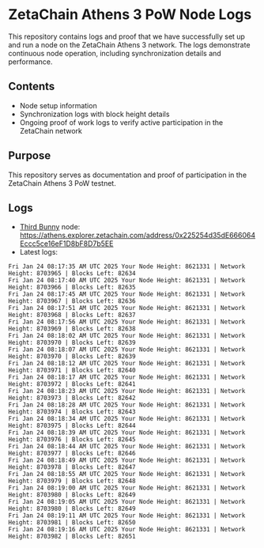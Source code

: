 # ZetaChain Athens 3 PoW Node Logs
This repository contains logs and proof that we have successfully set up and run a node on the ZetaChain Athens 3 network. The logs demonstrate continuous node operation, including synchronization details and performance.

## Contents
- Node setup information
- Synchronization logs with block height details
- Ongoing proof of work logs to verify active participation in the ZetaChain network

## Purpose
This repository serves as documentation and proof of participation in the ZetaChain Athens 3 PoW testnet.

## Logs

- [Third Bunny](https://thirdbunny.xyz/) node: https://athens.explorer.zetachain.com/address/0x225254d35dE666064Eccc5ce16eF1D8bF8D7b5EE
- Latest logs:
```
Fri Jan 24 08:17:35 AM UTC 2025 Your Node Height: 8621331 | Network Height: 8703965 | Blocks Left: 82634
Fri Jan 24 08:17:40 AM UTC 2025 Your Node Height: 8621331 | Network Height: 8703966 | Blocks Left: 82635
Fri Jan 24 08:17:45 AM UTC 2025 Your Node Height: 8621331 | Network Height: 8703967 | Blocks Left: 82636
Fri Jan 24 08:17:51 AM UTC 2025 Your Node Height: 8621331 | Network Height: 8703968 | Blocks Left: 82637
Fri Jan 24 08:17:56 AM UTC 2025 Your Node Height: 8621331 | Network Height: 8703969 | Blocks Left: 82638
Fri Jan 24 08:18:02 AM UTC 2025 Your Node Height: 8621331 | Network Height: 8703970 | Blocks Left: 82639
Fri Jan 24 08:18:07 AM UTC 2025 Your Node Height: 8621331 | Network Height: 8703970 | Blocks Left: 82639
Fri Jan 24 08:18:12 AM UTC 2025 Your Node Height: 8621331 | Network Height: 8703971 | Blocks Left: 82640
Fri Jan 24 08:18:17 AM UTC 2025 Your Node Height: 8621331 | Network Height: 8703972 | Blocks Left: 82641
Fri Jan 24 08:18:23 AM UTC 2025 Your Node Height: 8621331 | Network Height: 8703973 | Blocks Left: 82642
Fri Jan 24 08:18:28 AM UTC 2025 Your Node Height: 8621331 | Network Height: 8703974 | Blocks Left: 82643
Fri Jan 24 08:18:34 AM UTC 2025 Your Node Height: 8621331 | Network Height: 8703975 | Blocks Left: 82644
Fri Jan 24 08:18:39 AM UTC 2025 Your Node Height: 8621331 | Network Height: 8703976 | Blocks Left: 82645
Fri Jan 24 08:18:44 AM UTC 2025 Your Node Height: 8621331 | Network Height: 8703977 | Blocks Left: 82646
Fri Jan 24 08:18:49 AM UTC 2025 Your Node Height: 8621331 | Network Height: 8703978 | Blocks Left: 82647
Fri Jan 24 08:18:55 AM UTC 2025 Your Node Height: 8621331 | Network Height: 8703979 | Blocks Left: 82648
Fri Jan 24 08:19:00 AM UTC 2025 Your Node Height: 8621331 | Network Height: 8703980 | Blocks Left: 82649
Fri Jan 24 08:19:05 AM UTC 2025 Your Node Height: 8621331 | Network Height: 8703980 | Blocks Left: 82649
Fri Jan 24 08:19:11 AM UTC 2025 Your Node Height: 8621331 | Network Height: 8703981 | Blocks Left: 82650
Fri Jan 24 08:19:16 AM UTC 2025 Your Node Height: 8621331 | Network Height: 8703982 | Blocks Left: 82651
```
